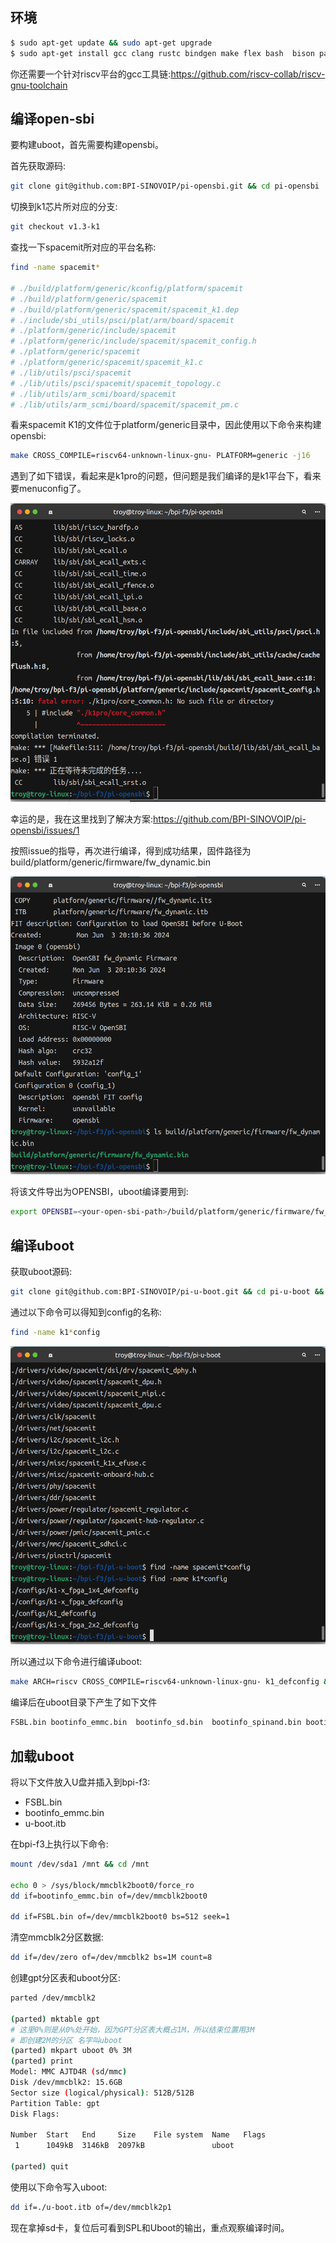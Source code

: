 ## 环境

```bash
$ sudo apt-get update && sudo apt-get upgrade
$ sudo apt-get install gcc clang rustc bindgen make flex bash  bison pahole mount jfsutils reiserfsprogs xfsprogs  btrfs-progs pcmciautils quota ppp nfs-common grub2-common udev python3-sphinx global build-essential libncurses-dev bison flex libssl-dev libelf-dev bc u-boot-tools
```

你还需要一个针对riscv平台的gcc工具链:https://github.com/riscv-collab/riscv-gnu-toolchain

## 编译open-sbi

要构建uboot，首先需要构建opensbi。

首先获取源码:

```bash
git clone git@github.com:BPI-SINOVOIP/pi-opensbi.git && cd pi-opensbi
```

切换到k1芯片所对应的分支:

```bash
git checkout v1.3-k1
```

查找一下spacemit所对应的平台名称:

```bash
find -name spacemit*

# ./build/platform/generic/kconfig/platform/spacemit
# ./build/platform/generic/spacemit
# ./build/platform/generic/spacemit/spacemit_k1.dep
# ./include/sbi_utils/psci/plat/arm/board/spacemit
# ./platform/generic/include/spacemit
# ./platform/generic/include/spacemit/spacemit_config.h
# ./platform/generic/spacemit
# ./platform/generic/spacemit/spacemit_k1.c
# ./lib/utils/psci/spacemit
# ./lib/utils/psci/spacemit/spacemit_topology.c
# ./lib/utils/arm_scmi/board/spacemit
# ./lib/utils/arm_scmi/board/spacemit/spacemit_pm.c
```

看来spacemit K1的文件位于platform/generic目录中，因此使用以下命令来构建opensbi:

```bash
make CROSS_COMPILE=riscv64-unknown-linux-gnu- PLATFORM=generic -j16
```

遇到了如下错误，看起来是k1pro的问题，但问题是我们编译的是k1平台下，看来要menuconfig了。

![k1pro-errors](./images/k1pro-errors.png)

幸运的是，我在这里找到了解决方案:https://github.com/BPI-SINOVOIP/pi-opensbi/issues/1

按照issue的指导，再次进行编译，得到成功结果，固件路径为build/platform/generic/firmware/fw_dynamic.bin

![opensbi-successful](./images/opensbi-successful.png)

将该文件导出为OPENSBI，uboot编译要用到:

```bash
export OPENSBI=<your-open-sbi-path>/build/platform/generic/firmware/fw_dynamic.bin
```

## 编译uboot

获取uboot源码:

```bash
git clone git@github.com:BPI-SINOVOIP/pi-u-boot.git && cd pi-u-boot && git checkout && git checkout v2022.10-k1
```

通过以下命令可以得知到config的名称:

```bash
find -name k1*config
```

![uboot-config-result](./images/uboot-config-result.png)

所以通过以下命令进行编译uboot:

```bash
make ARCH=riscv CROSS_COMPILE=riscv64-unknown-linux-gnu- k1_defconfig && make ARCH=riscv CROSS_COMPILE=riscv64-unknown-linux-gnu- -j16
```

编译后在uboot目录下产生了如下文件

```bash
FSBL.bin bootinfo_emmc.bin  bootinfo_sd.bin  bootinfo_spinand.bin bootinfo_spinor.bin u-boot.itb
```

## 加载uboot

将以下文件放入U盘并插入到bpi-f3:

- FSBL.bin
- bootinfo_emmc.bin
- u-boot.itb

在bpi-f3上执行以下命令:

```bash
mount /dev/sda1 /mnt && cd /mnt

echo 0 > /sys/block/mmcblk2boot0/force_ro
dd if=bootinfo_emmc.bin of=/dev/mmcblk2boot0

dd if=FSBL.bin of=/dev/mmcblk2boot0 bs=512 seek=1
```

清空mmcblk2分区数据:

```bash
dd if=/dev/zero of=/dev/mmcblk2 bs=1M count=8
```

创建gpt分区表和uboot分区:

```bash
parted /dev/mmcblk2

(parted) mktable gpt
# 这里0%则是从0%处开始，因为GPT分区表大概占1M，所以结束位置用3M
# 即创建2M的分区 名字叫uboot
(parted) mkpart uboot 0% 3M
(parted) print                                                            
Model: MMC AJTD4R (sd/mmc)
Disk /dev/mmcblk2: 15.6GB
Sector size (logical/physical): 512B/512B
Partition Table: gpt
Disk Flags: 

Number  Start   End     Size    File system  Name   Flags
 1      1049kB  3146kB  2097kB               uboot
 
(parted) quit
```

使用以下命令写入uboot:

```bash
dd if=./u-boot.itb of=/dev/mmcblk2p1
```

现在拿掉sd卡，复位后可看到SPL和Uboot的输出，重点观察编译时间。
